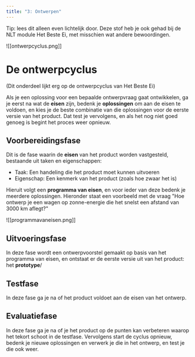 ```yaml
---
title: "3: Ontwerpen"
---
```

Tip: lees dit alleen even lichtelijk door. Deze stof heb je ook gehad bij de NLT module Het Beste Ei, met misschien wat andere bewoordingen.

![[ontwerpcyclus.png]]
# De ontwerpcyclus
(Dit onderdeel lijkt erg op de ontwerpcyclus van Het Beste Ei)

Als je een oplossing voor een bepaalde ontwerpvraag gaat ontwikkelen, ga je eerst na wat de **eisen** zijn, bedenk je **oplossingen** om aan de eisen te voldoen, en kies je de beste combinatie van die oplossingen voor de eerste versie van het product. Dat test je vervolgens, en als het nog niet goed genoeg is begint het proces weer opnieuw.
## Voorbereidingsfase
Dit is de fase waarin de **eisen** van het product worden vastgesteld, bestaande uit taken en eigenschappen:
- Taak: Een handeling die het product moet kunnen uitvoeren
- Eigenschap: Een kenmerk van het product (zoals hoe zwaar het is)

Hieruit volgt een **programma van eisen**, en voor ieder van deze bedenk je meerdere oplossingen. Hieronder staat een voorbeeld met de vraag "Hoe ontwerp je een wagen op zonne-energie die het snelst een afstand van 3000 km aflegt?"

![[programmavaneisen.png]]
## Uitvoeringsfase
In deze fase wordt een ontwerpvoorstel gemaakt op basis van het programma van eisen, en ontstaat er de eerste versie uit van het product: het **prototype**/
## Testfase
In deze fase ga je na of het product voldoet aan de eisen van het ontwerp.
## Evaluatiefase
In deze fase ga je na of je het product op de punten kan verbeteren waarop het tekort schoot in de testfase. Vervolgens start de cyclus opnieuw, bedenk je nieuwe oplossingen en verwerk je die in het ontwerp, en test je die ook weer.
